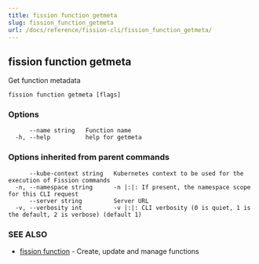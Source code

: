 ```yaml
---
title: fission function getmeta
slug: fission_function_getmeta
url: /docs/reference/fission-cli/fission_function_getmeta/
---
```

## fission function getmeta

Get function metadata

```
fission function getmeta [flags]
```

### Options

```
      --name string   Function name
  -h, --help          help for getmeta
```

### Options inherited from parent commands

```
      --kube-context string   Kubernetes context to be used for the execution of Fission commands
  -n, --namespace string      -n |:|: If present, the namespace scope for this CLI request
      --server string         Server URL
  -v, --verbosity int         -v |:|: CLI verbosity (0 is quiet, 1 is the default, 2 is verbose) (default 1)
```

### SEE ALSO

* [fission function](/docs/reference/fission-cli/fission_function/)	 - Create, update and manage functions

